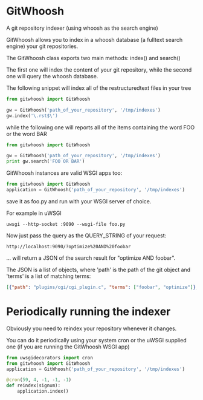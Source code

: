 GitWhoosh
=========

A git repository indexer (using whoosh as the search engine)

GitWhoosh allows you to index in a whoosh database (a fulltext search engine) your git repositories.

The GitWhoosh class exports two main methods: index() and search()

The first one will index the content of your git repository, while the second one will query
the whoosh database.

The following snippet will index all of the restructuredtext files in your tree

```python
from gitwhoosh import GitWhoosh

gw = GitWhoosh('path_of_your_repository', '/tmp/indexes')
gw.index('\.rst$\')
```

while the following one will reports all of the items containing the word FOO or the word BAR

```python
from gitwhoosh import GitWhoosh

gw = GitWhoosh('path_of_your_repository', '/tmp/indexes')
print gw.search('FOO OR BAR')
```

GitWhoosh instances are valid WSGI apps too:

```python
from gitwhoosh import GitWhoosh
application = GitWhoosh('path_of_your_repository', '/tmp/indexes')
```

save it as foo.py and run with your WSGI server of choice.

For example in uWSGI

```
uwsgi --http-socket :9090 --wsgi-file foo.py
```

Now just pass the query as the QUERY_STRING of your request:

```
http://localhost:9090/?optimize%20AND%20foobar
```

... will return a JSON of the search result for "optimize AND foobar".

The JSON is a list of objects, where 'path' is the path of the git object and 'terms' is a list of matching terms:

```json
[{"path": "plugins/cgi/cgi_plugin.c", "terms": ["foobar", "optimize"]}, {"path": "plugins/python/python_plugin.c", "terms": ["foobar", "optimize"]}]
```

Periodically running the indexer
================================

Obviously you need to reindex your repository whenever it changes.

You can do it periodically using your system cron or the uWSGI supplied one (if you are running the GitWhoosh WSGI app)

```python
from uwsgidecorators import cron
from gitwhoosh import GitWhoosh
application = GitWhoosh('path_of_your_repository', '/tmp/indexes')

@cron(59, 4, -1, -1, -1)
def reindex(signum):
    application.index()
```